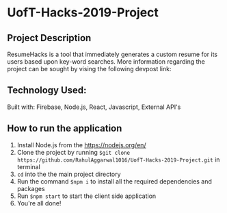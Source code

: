 # UofT-Hacks-2019-Project

## Project Description

ResumeHacks is a tool that immediately generates a custom resume for its users based upon key-word searches. More information regarding the project can be sought by vising the following devpost link: 

## Technology Used:

Built with: Firebase, Node.js, React, Javascript, External API's 

## How to run the application

1. Install Node.js from the https://nodejs.org/en/
2. Clone the project by running `$git clone https://github.com/RahulAggarwal1016/UofT-Hacks-2019-Project.git` in terminal
3. `cd` into the the main project directory
4. Run the command `$npm i` to install all the required dependencies and packages
5. Run `$npm start` to start the client side application
6. You're all done!
